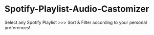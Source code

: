 # Spotify-Playlist-Audio-Castomizer
 Select any Spotify Playlist >>> Sort &amp; Filter according to your personal preferences!
